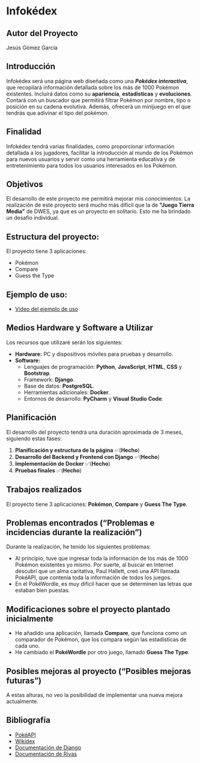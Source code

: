 # Infokédex

## Autor del Proyecto
Jesús Gómez García

## Introducción
Infokédex será una página web diseñada como una __*Pokédex interactiva*__, 
que recopilará información detallada sobre los más de 1000 Pokémon existentes. 
Incluirá datos como su **apariencia**, **estadísticas** y **evoluciones**. 
Contará con un buscador que permitirá filtrar Pokémon por nombre, tipo o 
posición en su cadena evolutiva. Además, ofrecerá un minijuego en el que tendrás 
que adivinar el tipo del pokémon.

## Finalidad
Infokédex tendrá varias finalidades, como proporcionar información 
detallada a los jugadores, facilitar la introducción al mundo de los 
Pokémon para nuevos usuarios y servir como una herramienta educativa y 
de entretenimiento para todos los usuarios interesados en los Pokémon.

## Objetivos
El desarrollo de este proyecto me permitirá mejorar mis conocimientos. 
La realización de este proyecto será mucho más díficil que la de 
**"Juego Tierra Media"** de DWES, ya que es un proyecto en solitario. 
Esto me ha brindado un desafío individual.

## Estructura del proyecto:
El proyecto tiene 3 aplicaciones:
- Pokémon
- Compare
- Guess the Type

## Ejemplo de uso:
- [Vídeo del ejemplo de uso](https://docs.google.com/document/d/1BEH45xROe2GPVugnBI5xSEPj3WAVwbsoft4em3WkPYg/edit?usp=sharing)

## Medios Hardware y Software a Utilizar
Los recursos que utilizaré serán los siguientes:
- **Hardware:** PC y dispositivos móviles para pruebas y desarrollo.
- **Software:**
  - Lenguajes de programación: **Python**, **JavaScript**, **HTML**, **CSS** y **Bootstrap**.
  - Framework: **Django**.
  - Base de datos: **PostgreSQL**.
  - Herramientas adicionales: **Docker**.
  - Entornos de desarrollo: **PyCharm** y **Visual Studio Code**.

## Planificación
El desarrollo del proyecto tendrá una duración aproximada de 3 meses, 
siguiendo estas fases:
1. **Planificación y estructura de la página** ✅(**Hecho**)
2. **Desarrollo del Backend y Frontend con Django** ✅(**Hecho**)
3. **Implementación de Docker** ✅(**Hecho**)
4. **Pruebas finales** ✅(**Hecho**)

## Trabajos realizados
El proyecto tiene 3 aplicaciones: **Pokémon**, **Compare** y **Guess The Type**.

## Problemas encontrados (“Problemas e incidencias durante la realización”)
Durante la realización, he tenido los siguientes problemas:
- Al principio, tuve que ingresar toda la información de los más de 1000 Pokémon existentes yo mismo.
Por suerte, al buscar en Internet descubrí que un alma caritativa, Paul Hallett, creó una API llamada PokéAPI, que contenía toda la información de todos los juegos.
- En el PokéWordle, es muy difícil hacer que se determinen las letras que estaban bien puestas.

## Modificaciones sobre el proyecto plantado inicialmente
- He añadido una aplicación, llamada **Compare**, que funciona como un comparador de Pokémon, que 
los compara según las estadísticas de cada uno.
- He cambiado el **PokéWordle** por otro juego, llamado **Guess The Type**.

## Posibles mejoras al proyecto (“Posibles mejoras futuras”)
A estas alturas, no veo la posibilidad de implementar una nueva mejora actualmente.

## Bibliografía
- [PokéAPI](https://pokeapi.co/)
- [Wikidex](https://www.wikidex.net/wiki/WikiDex)
- [Documentación de Django](https://docs.djangoproject.com/en/5.2/)
- [Documentación de Rivas](https://elproferivas.github.io/dwes/)
